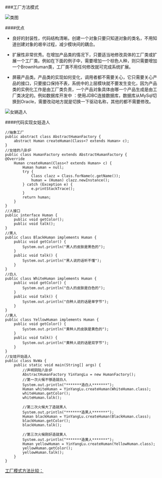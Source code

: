 ###工厂方法模式

![类图](http://7xpxnz.com1.z0.glb.clouddn.com/%E8%AE%BE%E8%AE%A1%E6%A8%A1%E5%BC%8F%E7%B1%BB%E5%9B%BE%EF%BC%8D%E5%B7%A5%E5%8E%82%E6%96%B9%E6%B3%95%E9%80%9A%E7%94%A8.gif)

####优点
* 良好的封装性，代码结构清晰。创建一个对象只要只知道对象的类名，不用知道创建对象的艰辛过程，减少模块间的耦合。

* 扩展性非常优秀。在增加产品类的情况下，只要适当地修改具体的工厂类或扩展一个工厂类。例如在下面的例子中，需要增加一个棕色人种，则只需要增加一个BrownHuman类，工厂类不用任何修改就可完成系统扩展。

* 屏蔽产品类。产品类的实现如何变化，调用者都不需要关心，它只需要关心产品的接口，只要接口保持不表，系统中的上层模块就不要发生变化，因为产品类的实例化工作是由工厂类负责，一个产品对象具体由哪一个产品生成是由工厂类决定的。例如数据库开发中 ：使用JDBC连接数据库，数据库从MySql切换到Oracle，需要改动地方就是切换一下驱动名称，其他的都不需要修改。

![女娲造人](http://7xpxnz.com1.z0.glb.clouddn.com/%E8%AE%BE%E8%AE%A1%E6%A8%A1%E5%BC%8F%E7%B1%BB%E5%9B%BE%E2%80%94%E5%B7%A5%E5%8E%82%E6%96%B9%E6%B3%95%E5%A5%B3%E5%A8%B2.gif)

####代码实现女娃造人

```	
//抽象工厂
public abstract class AbstractHumanFactory {
    abstract Human createHuman(Class<? extends Human> c);
}
//女娃的八卦炉
public class HumanFactory extends AbstractHumanFactory {
@Override
    Human createHuman(Class<? extends Human> c) {
        Human human = null;
        try {
            Class clazz = Class.forName(c.getName());
            human = (Human) clazz.newInstance();
        } catch (Exception e) {
            e.printStackTrace();
        }
        return human;
    }
}
//人接口
public interface Human {
    public void getColor();
    public void talk();
}
//黑人
public class BlackHuman implements Human {
    public void getColor() {
        System.out.println("黑人的皮肤是黑色的");
    }
    public void talk() {
        System.out.println("黑人说的话听不懂");
    }
}
//白人
public class WhiteHuman implements Human {
    public void getColor() {
        System.out.println("白人的皮肤是白色的");
    }
    public void talk() {
        System.out.println("白种人说的话是单字节");
    }
}
//黄人
public class YellowHuman implements Human {
    public void getColor() {
        System.out.println("黄种人的皮肤是黄色的");
    }
    public void talk() {
        System.out.println("黄种人说的话是双字节");
    }
}
//女娃开始造人
public class NvWa {
    public static void main(String[] args) {
        //声明阴阳八卦炉
        AbstractHumanFactory YinYangLu = new HumanFactory();
        //第一次火候不够造就白人
        System.out.println("*******造白人*******");
        Human whiteHuman = YinYangLu.createHuman(WhiteHuman.class);
        whiteHuman.getColor();
        whiteHuman.talk();

        //第二次火候大了造就黑人
        System.out.println("*******造黑人*******");
        Human blackHuman = YinYangLu.createHuman(BlackHuman.class);
        blackHuman.getColor();
        blackHuman.talk();

        //第三次火候刚好造就黄人
        System.out.println("*******造黄人*******");
        Human yellowHuman = YinYangLu.createHuman(YellowHuman.class);
        yellowHuman.getColor();
        yellowHuman.talk();
    }
}
```

[工厂模式方法比较：](http://www.cnblogs.com/cbf4life/archive/2009/12/20/1628494.html)
